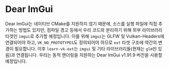 # Dear ImGui

Dear ImGui는 네이티브 CMake를 지원하지 않기 때문에, 소스를 실행 파일에 직접 추가하는 방법도 있지만, 컴파일 경고 등에서 우리 코드와 분리하기 위해 외부 라이브러리 타겟인 `imgui`로 추가할 예정입니다. 이를 위해 `imgui`는 GLFW 및 Vulkan-Headers에 연결되어야 하고, `VK_NO_PROTOTYPES`도 정의되어야 하므로 `ext` 타겟 구조에 약간의 변경이 필요합니다. 이후 `learn-vk-ext`는 `imgui` 및 기타 라이브러리들(현재는 `glm`만 있음)과 연결됩니다. 우리는 동적 렌더링을 지원하는 Dear ImGui v1.91.9 버전을 사용할 예정입니다.
